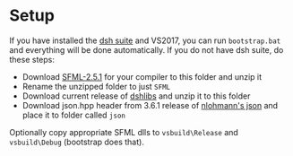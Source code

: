 # Setup

If you have installed the [dsh suite](https://github.com/nerudaj/dsh) and VS2017, you can run `bootstrap.bat` and everything will be done automatically. If you do not have dsh suite, do these steps:

 * Download [SFML-2.5.1](https://www.sfml-dev.org/files/SFML-2.5.1-windows-vc15-32-bit.zip) for your compiler to this folder and unzip it
 * Rename the unzipped folder to just `SFML`
 * Download current release of [dshlibs](https://github.com/nerudaj/dsh/releases/download/dshlibs_v0.1.1/dshlibs-0.1.1.zip) and unzip it to this folder
 * Download json.hpp header from 3.6.1 release of [nlohmann's json](https://github.com/nlohmann/json/releases/download/v3.6.1/json.hpp) and place it to folder called `json`

Optionally copy appropriate SFML dlls to `vsbuild\Release` and `vsbuild\Debug` (bootstrap does that).